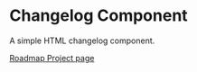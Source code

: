 # Changelog Component

A simple HTML changelog component.



[Roadmap Project page](https://roadmap.sh/projects/changelog-component)
